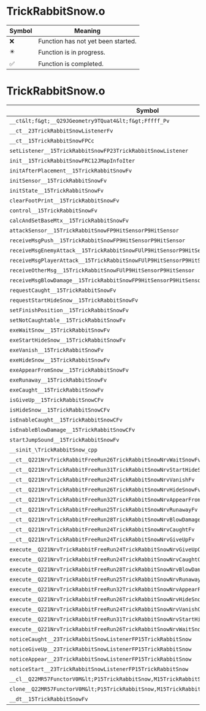 # TrickRabbitSnow.o
| Symbol | Meaning 
| ------------- | ------------- 
| :x: | Function has not yet been started. 
| :eight_pointed_black_star: | Function is in progress. 
| :white_check_mark: | Function is completed. 


# TrickRabbitSnow.o
| Symbol | Decompiled? |
| ------------- | ------------- |
| `__ct&lt;f&gt;__Q29JGeometry9TQuat4&lt;f&gt;Fffff_Pv` | :x: |
| `__ct__23TrickRabbitSnowListenerFv` | :x: |
| `__ct__15TrickRabbitSnowFPCc` | :x: |
| `setListener__15TrickRabbitSnowFP23TrickRabbitSnowListener` | :x: |
| `init__15TrickRabbitSnowFRC12JMapInfoIter` | :x: |
| `initAfterPlacement__15TrickRabbitSnowFv` | :x: |
| `initSensor__15TrickRabbitSnowFv` | :x: |
| `initState__15TrickRabbitSnowFv` | :x: |
| `clearFootPrint__15TrickRabbitSnowFv` | :x: |
| `control__15TrickRabbitSnowFv` | :x: |
| `calcAndSetBaseMtx__15TrickRabbitSnowFv` | :x: |
| `attackSensor__15TrickRabbitSnowFP9HitSensorP9HitSensor` | :x: |
| `receiveMsgPush__15TrickRabbitSnowFP9HitSensorP9HitSensor` | :x: |
| `receiveMsgEnemyAttack__15TrickRabbitSnowFUlP9HitSensorP9HitSensor` | :x: |
| `receiveMsgPlayerAttack__15TrickRabbitSnowFUlP9HitSensorP9HitSensor` | :x: |
| `receiveOtherMsg__15TrickRabbitSnowFUlP9HitSensorP9HitSensor` | :x: |
| `receiveMsgBlowDamage__15TrickRabbitSnowFP9HitSensorP9HitSensor` | :x: |
| `requestCaught__15TrickRabbitSnowFv` | :x: |
| `requestStartHideSnow__15TrickRabbitSnowFv` | :x: |
| `setFinishPosition__15TrickRabbitSnowFv` | :x: |
| `setNotCaughtable__15TrickRabbitSnowFv` | :x: |
| `exeWaitSnow__15TrickRabbitSnowFv` | :x: |
| `exeStartHideSnow__15TrickRabbitSnowFv` | :x: |
| `exeVanish__15TrickRabbitSnowFv` | :x: |
| `exeHideSnow__15TrickRabbitSnowFv` | :x: |
| `exeAppearFromSnow__15TrickRabbitSnowFv` | :x: |
| `exeRunaway__15TrickRabbitSnowFv` | :x: |
| `exeCaught__15TrickRabbitSnowFv` | :x: |
| `isGiveUp__15TrickRabbitSnowCFv` | :x: |
| `isHideSnow__15TrickRabbitSnowCFv` | :x: |
| `isEnableCaught__15TrickRabbitSnowCFv` | :x: |
| `isEnableBlowDamage__15TrickRabbitSnowCFv` | :x: |
| `startJumpSound__15TrickRabbitSnowFv` | :x: |
| `__sinit_\TrickRabbitSnow_cpp` | :x: |
| `__ct__Q221NrvTrickRabbitFreeRun26TrickRabbitSnowNrvWaitSnowFv` | :x: |
| `__ct__Q221NrvTrickRabbitFreeRun31TrickRabbitSnowNrvStartHideSnowFv` | :x: |
| `__ct__Q221NrvTrickRabbitFreeRun24TrickRabbitSnowNrvVanishFv` | :x: |
| `__ct__Q221NrvTrickRabbitFreeRun26TrickRabbitSnowNrvHideSnowFv` | :x: |
| `__ct__Q221NrvTrickRabbitFreeRun32TrickRabbitSnowNrvAppearFromSnowFv` | :x: |
| `__ct__Q221NrvTrickRabbitFreeRun25TrickRabbitSnowNrvRunawayFv` | :x: |
| `__ct__Q221NrvTrickRabbitFreeRun28TrickRabbitSnowNrvBlowDamageFv` | :x: |
| `__ct__Q221NrvTrickRabbitFreeRun24TrickRabbitSnowNrvCaughtFv` | :x: |
| `__ct__Q221NrvTrickRabbitFreeRun24TrickRabbitSnowNrvGiveUpFv` | :x: |
| `execute__Q221NrvTrickRabbitFreeRun24TrickRabbitSnowNrvGiveUpCFP5Spine` | :x: |
| `execute__Q221NrvTrickRabbitFreeRun24TrickRabbitSnowNrvCaughtCFP5Spine` | :x: |
| `execute__Q221NrvTrickRabbitFreeRun28TrickRabbitSnowNrvBlowDamageCFP5Spine` | :x: |
| `execute__Q221NrvTrickRabbitFreeRun25TrickRabbitSnowNrvRunawayCFP5Spine` | :x: |
| `execute__Q221NrvTrickRabbitFreeRun32TrickRabbitSnowNrvAppearFromSnowCFP5Spine` | :x: |
| `execute__Q221NrvTrickRabbitFreeRun26TrickRabbitSnowNrvHideSnowCFP5Spine` | :x: |
| `execute__Q221NrvTrickRabbitFreeRun24TrickRabbitSnowNrvVanishCFP5Spine` | :x: |
| `execute__Q221NrvTrickRabbitFreeRun31TrickRabbitSnowNrvStartHideSnowCFP5Spine` | :x: |
| `execute__Q221NrvTrickRabbitFreeRun26TrickRabbitSnowNrvWaitSnowCFP5Spine` | :x: |
| `noticeCaught__23TrickRabbitSnowListenerFP15TrickRabbitSnow` | :x: |
| `noticeGiveUp__23TrickRabbitSnowListenerFP15TrickRabbitSnow` | :x: |
| `noticeAppear__23TrickRabbitSnowListenerFP15TrickRabbitSnow` | :x: |
| `noticeStart__23TrickRabbitSnowListenerFP15TrickRabbitSnow` | :x: |
| `__cl__Q22MR57FunctorV0M&lt;P15TrickRabbitSnow,M15TrickRabbitSnowFPCvPv_v&gt;CFv` | :x: |
| `clone__Q22MR57FunctorV0M&lt;P15TrickRabbitSnow,M15TrickRabbitSnowFPCvPv_v&gt;CFP7JKRHeap` | :x: |
| `__dt__15TrickRabbitSnowFv` | :x: |
